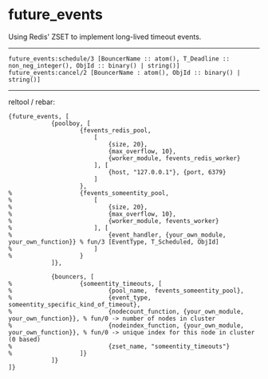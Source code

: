 future_events
=============

Using Redis' ZSET to implement long-lived timeout events.

---------------------------------------------------------

	future_events:schedule/3 [BouncerName :: atom(), T_Deadline :: non_neg_integer(), ObjId :: binary() | string()]
	future_events:cancel/2 [BouncerName : atom(), ObjId :: binary() | string()]

---------------------------------------------------------

reltool / rebar:

	{future_events, [
				{poolboy, [
						{fevents_redis_pool, 
							[
								{size, 20},
								{max_overflow, 10},
								{worker_module, fevents_redis_worker}
							], [
								{host, "127.0.0.1"}, {port, 6379}	
							]
						},
	%					{fevents_someentity_pool, 
	%						[
	%							{size, 20},
	% 							{max_overflow, 10},
	% 							{worker_module, fevents_worker}
	% 						], [
	% 							{event_handler, {your_own_module, your_own_function}} % fun/3 [EventType, T_Scheduled, ObjId]
	% 						]
	% 					}
				]},

				{bouncers, [
	% 					{someentity_timeouts, [
	% 							{pool_name,  fevents_someentity_pool},
	% 							{event_type, someentity_specific_kind_of_timeout},
	% 							{nodecount_function, {your_own_module, your_own_function}}, % fun/0 -> number of nodes in cluster
	% 							{nodeindex_function, {your_own_module, your_own_function}}, % fun/0 -> unique index for this node in cluster (0 based)
	% 							{zset_name, "someentity_timeouts"}
	% 					]}
				]}
	]}

